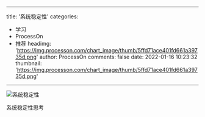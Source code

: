 
---
title: '系统稳定性'
categories: 
 - 学习
 - ProcessOn
 - 推荐
headimg: 'https://img.processon.com/chart_image/thumb/5ffd71ace401fd661a39735d.png'
author: ProcessOn
comments: false
date: 2022-01-16 10:23:32
thumbnail: 'https://img.processon.com/chart_image/thumb/5ffd71ace401fd661a39735d.png'
---

<div>   
<img class="thumb" alt="系统稳定性" src="https://img.processon.com/chart_image/thumb/5ffd71ace401fd661a39735d.png" referrerpolicy="no-referrer">
<p>系统稳定性思考</p>  
</div>
            